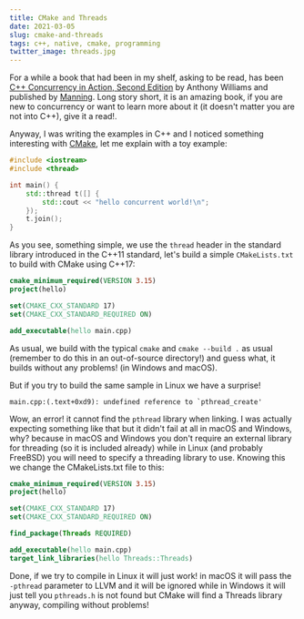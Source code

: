 ```yaml
---
title: CMake and Threads
date: 2021-03-05
slug: cmake-and-threads
tags: c++, native, cmake, programming
twitter_image: threads.jpg
---
```


For a while a book that had been in my shelf, asking to be read, has been [C++ Concurrency in Action, Second Edition](https://www.manning.com/books/c-plus-plus-concurrency-in-action-second-edition) by Anthony Williams and published by [Manning](https://www.manning.com/). Long story short, it is an amazing book, if you are new to concurrency or want to learn more about it (it doesn't matter you are not into C++), give it a read!.

Anyway, I was writing the examples in C++ and I noticed something interesting with [CMake](https://cmake.org/), let me explain with a toy example:

```cpp
#include <iostream>
#include <thread>

int main() {
    std::thread t([] {
        std::cout << "hello concurrent world!\n";
    });
    t.join();
}
```
As you see, something simple, we use the `thread` header in the standard library introduced in the C++11 standard, let's build a simple `CMakeLists.txt` to build with CMake using C++17:

```cmake
cmake_minimum_required(VERSION 3.15)
project(hello)

set(CMAKE_CXX_STANDARD 17)
set(CMAKE_CXX_STANDARD_REQUIRED ON)

add_executable(hello main.cpp)
```

As usual, we build with the typical `cmake` and `cmake --build .` as usual (remember to do this in an out-of-source directory!) and guess what, it builds without any problems! (in Windows and macOS).

But if you try to build the same sample in Linux we have a surprise!

```
main.cpp:(.text+0xd9): undefined reference to `pthread_create'
```

Wow, an error! it cannot find the `pthread` library when linking. I was actually expecting something like that but it didn't fail at all in macOS and Windows, why? because in macOS and Windows you don't require an external library for threading (so it is included already) while in Linux (and probably FreeBSD) you will need to specify a threading library to use. Knowing this we change the CMakeLists.txt file to this:

```cmake
cmake_minimum_required(VERSION 3.15)
project(hello)

set(CMAKE_CXX_STANDARD 17)
set(CMAKE_CXX_STANDARD_REQUIRED ON)

find_package(Threads REQUIRED)

add_executable(hello main.cpp)
target_link_libraries(hello Threads::Threads)
```

Done, if we try to compile in Linux it will just work! in macOS it will pass the `-pthread` parameter to LLVM and it will be ignored while in Windows it will just tell you `pthreads.h` is not found but CMake will find a Threads library anyway, compiling without problems!
